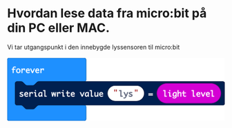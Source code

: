 # Hvordan lese data fra micro:bit på din PC eller MAC.

Vi tar utgangspunkt i den innebygde lyssensoren til micro:bit<br>
<br>
<img src="https://github.com/udirbetalab/microbit/blob/master/serial/filer/serial_write.png"><br>

